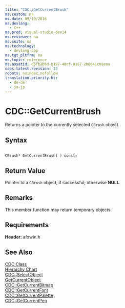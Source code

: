 ```yaml
---
title: "CDC::GetCurrentBrush"
ms.custom: na
ms.date: 09/19/2016
ms.devlang: 
  - C++
ms.prod: visual-studio-dev14
ms.reviewer: na
ms.suite: na
ms.technology: 
  - devlang-cpp
ms.tgt_pltfrm: na
ms.topic: reference
ms.assetid: d5fb2b6d-b197-48cf-8167-2b6641c08eaa
caps.latest.revision: 13
robots: noindex,nofollow
translation.priority.ht: 
  - de-de
  - ja-jp
---
```

# CDC::GetCurrentBrush
Returns a pointer to the currently selected `CBrush` object.  
  
## Syntax  
  
```  
  
CBrush* GetCurrentBrush( ) const;  
```  
  
## Return Value  
 Pointer to a `CBrush` object, if successful; otherwise **NULL**.  
  
## Remarks  
 This member function may return temporary objects.  
  
## Requirements  
 **Header:** afxwin.h  
  
## See Also  
 [CDC Class](../vs140/CDC-Class.md)   
 [Hierarchy Chart](../vs140/Hierarchy-Chart.md)   
 [CDC::SelectObject](../vs140/CDC--SelectObject.md)   
 [GetCurrentObject](http://msdn.microsoft.com/library/windows/desktop/dd144869)   
 [CDC::GetCurrentBitmap](../vs140/CDC--GetCurrentBitmap.md)   
 [CDC::GetCurrentFont](../vs140/CDC--GetCurrentFont.md)   
 [CDC::GetCurrentPalette](../vs140/CDC--GetCurrentPalette.md)   
 [CDC::GetCurrentPen](../vs140/CDC--GetCurrentPen.md)
